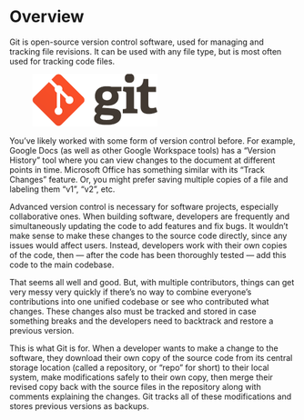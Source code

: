 # Overview

Git is open-source version control software, used for managing and tracking file revisions. It can be used with any file type, but is most often used for tracking code files.

<figure><img src=".gitbook/assets/git.png" alt=""><figcaption></figcaption></figure>

You’ve likely worked with some form of version control before. For example, Google Docs (as well as other Google Workspace tools) has a “Version History” tool where you can view changes to the document at different points in time. Microsoft Office has something similar with its “Track Changes” feature. Or, you might prefer saving multiple copies of a file and labeling them “v1”, “v2”, etc.

Advanced version control is necessary for software projects, especially collaborative ones. When building software, developers are frequently and simultaneously updating the code to add features and fix bugs. It wouldn’t make sense to make these changes to the source code directly, since any issues would affect users. Instead, developers work with their own copies of the code, then — after the code has been thoroughly tested — add this code to the main codebase.

That seems all well and good. But, with multiple contributors, things can get very messy very quickly if there’s no way to combine everyone’s contributions into one unified codebase or see who contributed what changes. These changes also must be tracked and stored in case something breaks and the developers need to backtrack and restore a previous version.

This is what Git is for. When a developer wants to make a change to the software, they download their own copy of the source code from its central storage location (called a repository, or “repo” for short) to their local system, make modifications safely to their own copy, then merge their revised copy back with the source files in the repository along with comments explaining the changes. Git tracks all of these modifications and stores previous versions as backups.
